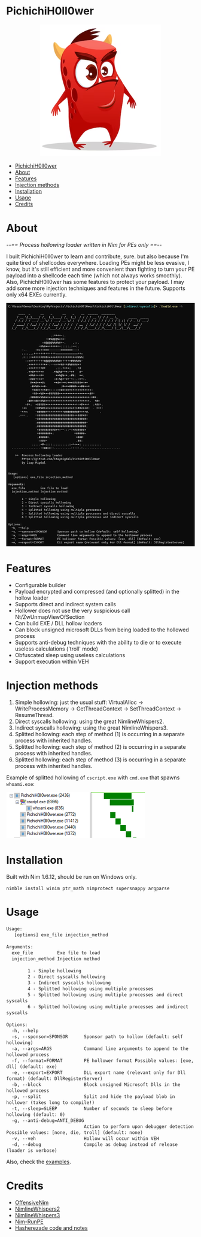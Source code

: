 
# PichichiH0ll0wer

<p align="center">
  <img alt="Pichichi" src="/assets/pichichi.PNG">
</p>

- [PichichiH0ll0wer](#pichichih0ll0wer)
- [About](#about)
- [Features](#features)
- [Injection methods](#injection-methods)
- [Installation](#installation)
- [Usage](#usage)
- [Credits](#credits)

# About

*--== Process hollowing loader written in Nim for PEs only ==--*

I built PichichiH0ll0wer to learn and contribute, sure. but also because I'm quite tired of shellcodes everywhere. 
Loading PEs might be less evasive, I know, but it's still efficient and more convenient than fighting to turn your PE payload into a shellcode each time (which not always works smoothly).
Also, PichichiH0ll0wer has some features to protect your payload.
I may add some more injection techniques and features in the future.
Supports only x64 EXEs currently.

![](/assets/ui.PNG)

# Features
- Configurable builder
- Payload encrypted and compressed (and optionally splitted) in the hollow loader
- Supports direct and indirect system calls
- Hollower does not use the very suspicious call Nt/ZwUnmapViewOfSection
- Can build EXE / DLL hollow loaders
- Can block unsigned microsoft DLLs from being loaded to the hollowed process
- Supports anti-debug techniques with the ability to die or to execute useless calculations ('troll' mode)
- Obfuscated sleep using useless calculations
- Support execution within VEH

# Injection methods
1. Simple hollowing: just the usual stuff: VirtualAlloc -> WriteProcessMemory -> GetThreadContext -> SetThreadContext -> ResumeThread.
2. Direct syscalls hollowing: using the great NimlineWhispers2.
3. Indirect syscalls hollowing: using the great NimlineWhispers3.
4. Splitted hollowing: each step of method (1) is occurring in a separate process with inherited handles.
5. Splitted hollowing: each step of method (2) is occurring in a separate process with inherited handles.
6. Splitted hollowing: each step of method (3) is occurring in a separate process with inherited handles.

Example of splitted hollowing of `cscript.exe` with `cmd.exe` that spawns `whoami.exe`:

![](/assets/splitted_pstree.PNG)

# Installation
Built with Nim 1.6.12, should be run on Windows only.
```
nimble install winim ptr_math nimprotect supersnappy argparse
```

# Usage

```
Usage:
   [options] exe_file injection_method

Arguments:
  exe_file         Exe file to load
  injection_method Injection method

        1 - Simple hollowing
        2 - Direct syscalls hollowing
        3 - Indirect syscalls hollowing
        4 - Splitted hollowing using multiple processes
        5 - Splitted hollowing using multiple processes and direct syscalls
        6 - Splitted hollowing using multiple processes and indirect syscalls

Options:
  -h, --help
  -s, --sponsor=SPONSOR      Sponsor path to hollow (default: self hollowing)
  -a, --args=ARGS            Command line arguments to append to the hollowed process
  -f, --format=FORMAT        PE hollower format Possible values: [exe, dll] (default: exe)
  -e, --export=EXPORT        DLL export name (relevant only for Dll format) (default: DllRegisterServer)
  -b, --block                Block unsigned Microsoft Dlls in the hollowed process
  -p, --split                Split and hide the payload blob in hollower (takes long to compile!)
  -t, --sleep=SLEEP          Number of seconds to sleep before hollowing (default: 0)
  -g, --anti-debug=ANTI_DEBUG
                             Action to perform upon debugger detection Possible values: [none, die, troll] (default: none)
  -v, --veh                  Hollow will occur within VEH
  -d, --debug                Compile as debug instead of release (loader is verbose)
```
Also, check the [examples](/examples/).

# Credits
- [OffensiveNim](https://github.com/byt3bl33d3r/OffensiveNim)
- [NimlineWhispers2](https://github.com/ajpc500/NimlineWhispers2)
- [NimlineWhispers3](https://github.com/klezVirus/NimlineWhispers3)
- [Nim-RunPE](https://github.com/S3cur3Th1sSh1t/Nim-RunPE)
- [Hasherezade code and notes](https://github.com/hasherezade/libpeconv/tree/master/run_pe)

  
